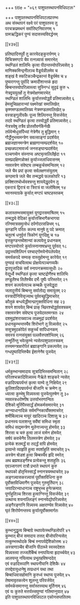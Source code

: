 +++
title = "०६९ पाशुपतस्थापनविधिपटलः"

+++
पाशुपतस्थापनविधिपटलप्रारम्भः  
अथ संस्थापनं वक्ष्ये परं पाशुपतस्य तु    
परचक्रप्रमथनं सर्वारिष्टनिवारणम् १  
ग्रामऋद्धिकरं पुण्यं सदासस्यविवर्द्धनम्  

[[४३७]]  

प्रतिष्ठादिनपूर्वे तु कारयेदङ्कुरार्पणम् २  
विचित्रमण्टपे चैव रत्नन्न्यासं समारभेत्  
स्थण्डिलं शालिभिः कृत्वा पीठन्तस्योपरिन्न्यसेत् ३  
माणिक्कमिन्द्रनीलञ्च वैडूर्यन्नीलमेव च  
शङ्खं वै स्फटिकञ्चैन्द्रकान्तं वैडूर्यमेव च ४  
पुष्यरागन्तु पूर्वादि क्रमादीशान्तकं हृदा  
बिम्बन्तस्योपरिन्न्यस्त्वा सुस्निग्धं सुदृढं कुरु ५  
नेत्रद्वययुतर्क्षे तु नेत्रमोक्षणमारभेत्  
स्थण्डिलं शालिभिः कुर्यात्तस्योर्द्ध्वे प्रतिमान्न्यसेत् ६  
हेमसूचिप्रहाराभ्यां पक्ष्मरेखां समालिखेत्  
कृष्णमण्डलमालिख्य नेत्रमण्डलमालिखेत् ७  
वस्त्राङ्गुलीयकैः पूज्य शिल्पिनन्तु विसर्जयेत्  
तदग्रे स्थण्डिलं कृत्वा तस्योर्द्ध्वे प्रतिमान्न्यसेत् ८  
नेत्रत्रयेषु तत्रैव प्रोतसौवर्णकैर्नखैः  
तर्पयेन्मेधुसर्पिभ्यां नेत्रेणैव तु बुद्धिमान् ९  
गौर्द्धेनुभव्यमन्त्रेण सवत्साङ्गां प्रदर्शयेत्  
ब्रह्मजज्ञानमन्त्रेण ब्राह्मणान्सम्प्रदर्शयेत् १०  
प्रच्छन्नपटमावर्ज्य जनसङ्घान्प्रदर्शयेत्  
पञ्चगव्येन संस्नाप्य अष्टमृत्सलिलैर्हृदा ११  
ग्रामप्रदक्षिणन्नोक्तं कुर्याज्जलाधिवासनम्  
नववस्त्रेण संवेष्ट्य लम्बकूर्चसमन्वितम् १२  
जले चैव प्रपां कृत्वा सर्वलक्षणसंयुताम्  
कण्ठमात्रे जले चैव तन्मद्ध्ये फलकोपरि १३  
प्राक्शिरश्चोर्ध्ववक्त्रन्तु शाययेद्धृदयेन तु  
एकरात्रं द्विरात्रं वा त्रिरात्रं वा जलोषितम् १४  
भवनस्याग्रके कुर्यात् मण्टपं चाष्टहस्तकम्  

[[४३८]]  

कलास्तम्भसमायुक्तं युगद्वारसमाश्रितम् १५  
तन्मद्ध्ये वेदिकां कुर्यात्तत्त्रिभागैकभागया  
रत्निमात्रसमुत्सेधं दर्पणोदरसन्निभम् १६  
कुण्डानि परितः कल्प्य मानुषे तु पदे क्रमात्  
चतुरश्रं धनुर्वृत्तं त्रिकोणं युगदिक्षु च १७  
वृत्तकुण्डन्तथैशान्यां कल्पयेत्तु प्रधानकम्  
मण्टपस्योत्तरे कुर्यात्स्नानश्वभ्रन्तु पूर्ववत् १८  
उद्वास्यशिल्पिनं पश्चाद्गोमयेनोपलेपयेत्  
समर्यकपदे सम्यक् वास्तुहोमन्तु कारेयेत् १९  
पुण्याहं वाचयित्वाथ प्रोक्षयेत्पञ्चगव्यकैः  
द्वारपूजादिकं सर्वं स्नापनक्रमवत्सुधीः २०  
वेद्यूर्ध्वे स्थण्डिलं कृत्वा चाष्टद्रोणैश्च शालिभिः  
तण्डुलैश्च तिलैश्चैव दर्भैः पुष्पैः परिस्तरेत् २१  
शयनं कल्पयेत्पञ्च कम्बळैः पूजयेद्धृदा  
जलादुत्तीर्य बिम्बन्तु सर्वातोद्य समायुतम् २२  
वस्त्रादीनिविसृज्याथ पूर्ववच्छुद्धिमाचरेत्  
कौतुकं बन्धयेद्धीमान्प्रागुक्तविधिना सह २३  
शयने शाययेत् बिम्बं प्राक् च्छिरश्चोर्द्ध्ववक्त्रकम्  
रक्तवस्त्रेण संवेष्ट्य पूजयेदस्तमन्त्रतः २४  
दशमुद्रांशराख्याञ्च ताळमुद्रां प्रदर्शयेत्  
प्रधानकुम्भन्तस्यैव शिरोभागे तु विन्न्यसेत् २५  
ससूत्रमुदकोपेतं सकूर्च्चं सापिधानकम्  
सवस्त्रं रत्नसंयुक्तं पल्लवैरुपशोभितम् २६  
तन्मूर्तिन्तु भवेत्कुम्भे न्यसेत्पाशुपतास्त्रकम्  
तस्यमन्त्राक्षरोपेतं ब्रह्माङ्गानि प्रकल्पयेत् २७  
गन्धपुष्पादिभिश्चैव ईशानेनैव पूजयेत्  

[[४३९]]  

धर्मकुम्भान्समादाय सूत्रादिभिस्समन्वितान् २८  
परितश्चक्रादिविन्न्यस्य नैर्ऋते शाङ्करे न्यसेत्  
वज्रादिपद्मपर्यन्तं कृत्वा याम्ये तु निक्षिपेत् २९  
कुलिशादिपद्मपर्यन्तं बीजानि च क्रमेण तु  
ध्यात्वा कुम्भेषु विन्न्यस्त्वा पूजयेत्पुरुषेण तु ३०  
नववस्त्रधरोष्णीष उत्तर्याभरणान्वितः  
देशिको मूर्त्तिपैस्सार्द्धं होमकर्मसमारभेत् ३१  
अग्न्याधानादिकं सर्वमग्निकार्योक्तमाचरेत्  
शमीबिल्वञ्च मायूरं खादिरञ्च दिशासु च ३२  
प्रधानस्य पलाशन्तु सर्वेषां समिधा स्मृता  
समिधं सद्यमन्त्रेण मूलेनाज्यन्तु होमयेत् ३३  
शिरसा च चरुं हुत्वा लाजं वामेन होमयेत्  
सर्षपं कवचेनैव तिलमस्त्रेण होमयेत् ३४  
प्रत्येकं शतमर्द्धं वा तदर्द्धं वापि होमयेत्  
द्रव्यान्ते व्याहृतिं हुत्वा स्पर्शाहुतिं समाचरेत् ३५  
अस्त्रेण षोडशं हुत्वा बिम्बस्यैव हृदि स्मरेत्  
अथ ब्रह्मषडङ्गैश्च प्रत्येकन्तु शताहुतिः ३६  
एवञ्जागरणं रात्रौ प्रभाते स्थापनं कुरु  
स्थापको होतृभिस्सार्द्धं स्नानत्रयमथाचरेत् ३७  
अङ्गन्न्यासकरन्न्यासं पूर्वोक्तविधिना कुरु  
पूर्वोक्तविधिमार्गेण पूजयेत् गुरुमूर्तिपान् ३८  
जयादिरभ्याधानञ्च राष्ट्रभृच्च हुनेत्क्रमात्  
पूर्णाहुतिञ्च शिरसा हुत्वाग्निन्तु विसर्जयेत् ३९  
उत्थाप्य शयनाल्लिङ्गं स्नानवेद्योपरिन्न्यसेत्  
अङ्गैरङ्गानि विन्न्यस्य अक्षराण्येव विन्न्यसेत् ४०  
घृतं शिरोर्पणन्तस्य कुर्यात्पूर्वोक्तमार्गतः  

[[४४०]]  

कुम्भानुद्धृत्य बिम्बाग्रे स्थापयेत्स्थण्डिलोपरि ४१  
कुम्भात् बीजं समादाय तत्तत् बीजोपरिन्यसेत्  
तत्कुम्भस्थोदके बिम्बं स्नापयेद्देशिकोत्तमः ४२  
अस्त्राणाञ्चैव बीजानि पीठाब्जे स्वस्वदेशतः  
विन्न्यस्त्वा तज्जलैर्बिम्बं स्नापयित्वा हृदार्च्चयेत् ४३  
आलयन्तु नयित्वाथ प्रभूतहविषन्ददेत्  
एवं वज्रादिरूपाणि स्थापनीयानि देशिकैः ४४  
तत्तद्देवायुधानेषु तत्प्रधानं यथा तथा  
बिम्बाधिवासहोमानि कुरुध्वं स्थाप्य पूजयेत् ४५  
तेषामावृतकत्वेन शूलन्तु परिवर्जयेत्  
सर्वमर्कसमानन्तु सर्वास्तस्याथ मूर्तिनाम् ४६  
एवं यः कुरुते मत्तर्यस्सपुण्यां गतिमाप्नुयात् ४७  
इति पाशुपतस्थापनविधिपटल एकोनसप्ततितमः  
